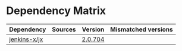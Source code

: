 # Dependency Matrix

Dependency | Sources | Version | Mismatched versions
---------- | ------- | ------- | -------------------
[jenkins-x/jx](https://github.com/jenkins-x/jx.git) |  | [2.0.704](https://github.com/jenkins-x/jx/releases/tag/v2.0.704) | 
